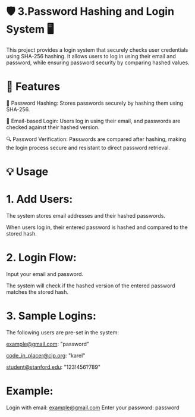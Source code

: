 # 🛡️ 3.Password Hashing and Login System 🖥️
This project provides a login system that securely checks user credentials using SHA-256 hashing. It allows users to log in using their email and password, while ensuring password security by comparing hashed values.

# 🚀 Features
🔐 Password Hashing: Stores passwords securely by hashing them using SHA-256.

📧 Email-based Login: Users log in using their email, and passwords are checked against their hashed version.

🔍 Password Verification: Passwords are compared after hashing, making the login process secure and resistant to direct password retrieval.

# 💡 Usage
# 1. Add Users:
The system stores email addresses and their hashed passwords.

When users log in, their entered password is hashed and compared to the stored hash.

# 2. Login Flow:
Input your email and password.

The system will check if the hashed version of the entered password matches the stored hash.

# 3. Sample Logins:
The following users are pre-set in the system:

example@gmail.com: "password"

code_in_placer@cip.org: "karel"

student@stanford.edu: "123!456?789"

# Example:

Login with email: example@gmail.com
Enter your password: password